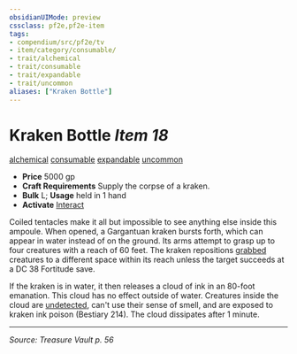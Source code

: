 ```yaml
---
obsidianUIMode: preview
cssclass: pf2e,pf2e-item
tags:
- compendium/src/pf2e/tv
- item/category/consumable/
- trait/alchemical
- trait/consumable
- trait/expandable
- trait/uncommon
aliases: ["Kraken Bottle"]
---
```

# Kraken Bottle *Item 18*  
[alchemical](rules/traits/alchemical.md "Alchemical Item Trait")  [consumable](rules/traits/consumable.md "Consumable Item Trait")  [expandable](rules/traits/expandable-tv.md "Expandable Item Trait")  [uncommon](rules/traits/uncommon.md "Uncommon Rarity Trait")  

- **Price** 5000 gp
- **Craft Requirements** Supply the corpse of a kraken.
- **Bulk** L; **Usage** held in 1 hand
- **Activate** [Interact](rules/actions/interact.md)

Coiled tentacles make it all but impossible to see anything else inside this ampoule. When opened, a Gargantuan kraken bursts forth, which can appear in water instead of on the ground. Its arms attempt to grasp up to four creatures with a reach of 60 feet. The kraken repositions [grabbed](rules/conditions.md#Grabbed) creatures to a different space within its reach unless the target succeeds at a DC 38 Fortitude save.

If the kraken is in water, it then releases a cloud of ink in an 80-foot emanation. This cloud has no effect outside of water. Creatures inside the cloud are [undetected](rules/conditions.md#Undetected), can't use their sense of smell, and are exposed to kraken ink poison (Bestiary 214). The cloud dissipates after 1 minute.


---
*Source: Treasure Vault p. 56*